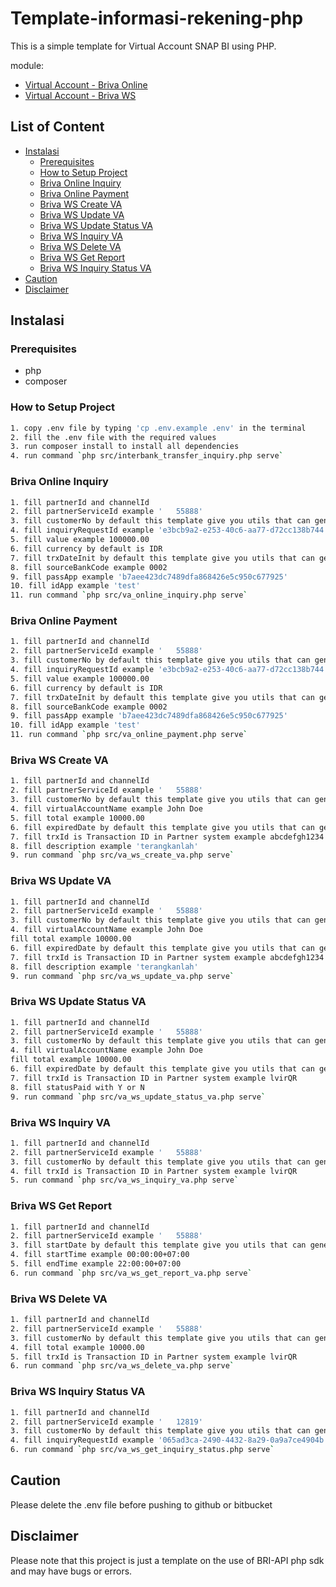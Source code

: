# Template-informasi-rekening-php

This is a simple template for Virtual Account SNAP BI using PHP.

module:
- [Virtual Account - Briva Online](https://developers.bri.co.id/en/snap-bi/apidocs-virtual-account-briva-online-snap-bi)
- [Virtual Account - Briva WS](https://developers.bri.co.id/en/snap-bi/apidocs-virtual-account-briva-ws-snap-bi)

## List of Content
- [Instalasi](#instalasi)
  - [Prerequisites](#prerequisites)
  - [How to Setup Project](#how-to-setup-project)
  - [Briva Online Inquiry](#briva-online-inquiry)
  - [Briva Online Payment](#briva-online-payment)
  - [Briva WS Create VA](#briva-ws-create-va)
  - [Briva WS Update VA](#briva-ws-update-va)
  - [Briva WS Update Status VA](#briva-ws-update-status-va)
  - [Briva WS Inquiry VA](#briva-ws-inquiry-va)
  - [Briva WS Delete VA](#briva-ws-delete-va)
  - [Briva WS Get Report](#briva-ws-get-report)
  - [Briva WS Inquiry Status VA](#briva-ws-inquiry-status-va)
- [Caution](#caution)
- [Disclaimer](#disclaimer)

## Instalasi

### Prerequisites
- php
- composer

### How to Setup Project

```bash
1. copy .env file by typing 'cp .env.example .env' in the terminal
2. fill the .env file with the required values
3. run composer install to install all dependencies
4. run command `php src/interbank_transfer_inquiry.php serve`
```

### Briva Online Inquiry
```bash
1. fill partnerId and channelId
2. fill partnerServiceId example '   55888'
3. fill customerNo by default this template give you utils that can generate customerNo
4. fill inquiryRequestId example 'e3bcb9a2-e253-40c6-aa77-d72cc138b744'
5. fill value example 100000.00
6. fill currency by default is IDR
7. fill trxDateInit by default this template give you utils that can generate it example 2021-11-25T15:01:07+07:00
8. fill sourceBankCode example 0002
9. fill passApp example 'b7aee423dc7489dfa868426e5c950c677925'
10. fill idApp example 'test'
11. run command `php src/va_online_inquiry.php serve`
```

### Briva Online Payment
```bash
1. fill partnerId and channelId
2. fill partnerServiceId example '   55888'
3. fill customerNo by default this template give you utils that can generate customerNo 
4. fill inquiryRequestId example 'e3bcb9a2-e253-40c6-aa77-d72cc138b744'
5. fill value example 100000.00
6. fill currency by default is IDR
7. fill trxDateInit by default this template give you utils that can generate it example 2021-11-25T15:01:07+07:00
8. fill sourceBankCode example 0002
9. fill passApp example 'b7aee423dc7489dfa868426e5c950c677925'
10. fill idApp example 'test'
11. run command `php src/va_online_payment.php serve`
```

### Briva WS Create VA
```bash
1. fill partnerId and channelId
2. fill partnerServiceId example '   55888'
3. fill customerNo by default this template give you utils that can generate customerNo 
4. fill virtualAccountName example John Doe
5. fill total example 10000.00
6. fill expiredDate by default this template give you utils that can generate example 2022-02-28T22:38:25+07:00
7. fill trxId is Transaction ID in Partner system example abcdefgh1234
8. fill description example 'terangkanlah'
9. run command `php src/va_ws_create_va.php serve`
```

### Briva WS Update VA
```bash
1. fill partnerId and channelId
2. fill partnerServiceId example '   55888'
3. fill customerNo by default this template give you utils that can generate customerNo example '9196308416'
4. fill virtualAccountName example John Doe
fill total example 10000.00
6. fill expiredDate by default this template give you utils that can generate example 2022-02-28T22:38:25+07:00
7. fill trxId is Transaction ID in Partner system example abcdefgh1234
8. fill description example 'terangkanlah'
9. run command `php src/va_ws_update_va.php serve`
```

### Briva WS Update Status VA
```bash
1. fill partnerId and channelId
2. fill partnerServiceId example '   55888'
3. fill customerNo by default this template give you utils that can generate customerNo example '4498466302'
4. fill virtualAccountName example John Doe
fill total example 10000.00
6. fill expiredDate by default this template give you utils that can generate example 2022-02-28T22:38:25+07:00
7. fill trxId is Transaction ID in Partner system example lvirQR
8. fill statusPaid with Y or N
9. run command `php src/va_ws_update_status_va.php serve`
```

### Briva WS Inquiry VA
```bash
1. fill partnerId and channelId
2. fill partnerServiceId example '   55888'
3. fill customerNo by default this template give you utils that can generate customerNo example '4498466302'
4. fill trxId is Transaction ID in Partner system example lvirQR
5. run command `php src/va_ws_inquiry_va.php serve`
```

### Briva WS Get Report
```bash
1. fill partnerId and channelId
2. fill partnerServiceId example '   55888'
3. fill startDate by default this template give you utils that can generate startDate example 2024-06-21
4. fill startTime example 00:00:00+07:00
5. fill endTime example 22:00:00+07:00
6. run command `php src/va_ws_get_report_va.php serve`
```

### Briva WS Delete VA
```bash
1. fill partnerId and channelId
2. fill partnerServiceId example '   55888'
3. fill customerNo by default this template give you utils that can generate customerNo example '4498466302'
4. fill total example 10000.00
5. fill trxId is Transaction ID in Partner system example lvirQR
6. run command `php src/va_ws_delete_va.php serve`
```

### Briva WS Inquiry Status VA
```bash
1. fill partnerId and channelId
2. fill partnerServiceId example '   12819'
3. fill customerNo by default this template give you utils that can generate customerNo example 801234567899
4. fill inquiryRequestId example '065ad3ca-2490-4432-8a29-0a9a7ce4904b'
6. run command `php src/va_ws_get_inquiry_status.php serve`
```

## Caution

Please delete the .env file before pushing to github or bitbucket

## Disclaimer

Please note that this project is just a template on the use of BRI-API php sdk and may have bugs or errors.
